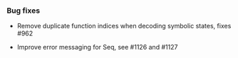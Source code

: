 <!-- NOTE:
     Release notes for unreleased changes go here, following this format:

        ### Features

         * Change description, see #123

        ### Bug fixes

         * Some bug fix, see #124

     DO NOT LEAVE A BLANK LINE BELOW THIS PREAMBLE -->
### Bug fixes

* Remove duplicate function indices when decoding symbolic states, fixes #962

* Improve error messaging for Seq, see #1126 and #1127
